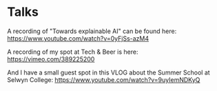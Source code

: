 # Talks

A recording of "Towards explainable AI" can be found here: https://www.youtube.com/watch?v=0yFjSs-azM4

A recording of my spot at Tech & Beer is here: https://vimeo.com/389225200

And I have a small guest spot in this VLOG about the Summer School at Selwyn College: https://www.youtube.com/watch?v=9uyIemNDKyQ
